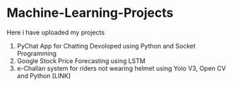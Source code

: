 # Machine-Learning-Projects
Here i have uploaded my projects 
1. PyChat App for Chatting Devoloped using Python and Socket Programming
2. Google Stock Price Forecasting using LSTM
3. e-Challan system for riders not wearing helmet using Yolo V3, Open CV and Python [LINK]
